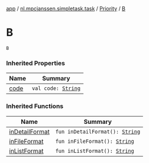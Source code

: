 [app](../../index.md) / [nl.mpcjanssen.simpletask.task](../index.md) / [Priority](index.md) / [B](.)

# B

`B`

### Inherited Properties

| Name | Summary |
|---|---|
| [code](code.md) | `val code: `[`String`](https://kotlinlang.org/api/latest/jvm/stdlib/kotlin/-string/index.html) |

### Inherited Functions

| Name | Summary |
|---|---|
| [inDetailFormat](in-detail-format.md) | `fun inDetailFormat(): `[`String`](https://kotlinlang.org/api/latest/jvm/stdlib/kotlin/-string/index.html) |
| [inFileFormat](in-file-format.md) | `fun inFileFormat(): `[`String`](https://kotlinlang.org/api/latest/jvm/stdlib/kotlin/-string/index.html) |
| [inListFormat](in-list-format.md) | `fun inListFormat(): `[`String`](https://kotlinlang.org/api/latest/jvm/stdlib/kotlin/-string/index.html) |
